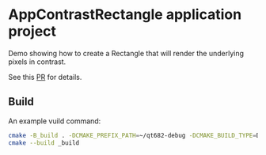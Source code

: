 # AppContrastRectangle application project

Demo showing how to create a Rectangle that will render the underlying pixels in contrast.

See this [PR](https://github.com/ngrodzitski/qml-example-contrast-rectangle/pull/1) for details.

## Build

An example vuild command:

```bash
cmake -B_build . -DCMAKE_PREFIX_PATH=~/qt682-debug -DCMAKE_BUILD_TYPE=Debug
cmake --build _build
```
